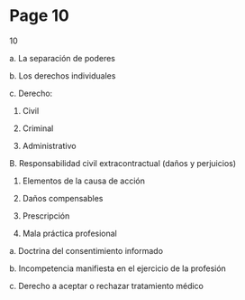 # Page 10

10

a. La separación de poderes

b. Los derechos individuales

c. Derecho:

1) Civil

2) Criminal

3) Administrativo

B. Responsabilidad civil extracontractual (daños y perjuicios)

1. Elementos de la causa de acción

2. Daños compensables

3. Prescripción

4. Mala práctica profesional

a. Doctrina del consentimiento informado

b. Incompetencia manifiesta en el ejercicio de la profesión

c. Derecho a aceptar o rechazar tratamiento médico

